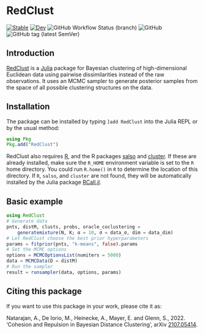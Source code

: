 # RedClust

[![Stable](https://img.shields.io/badge/docs-stable-blue?style=flat-square)](https://abhinavnatarajan.github.io/RedClust.jl/stable/)
[![Dev](https://img.shields.io/badge/docs-dev-blue?style=flat-square)](https://abhinavnatarajan.github.io/RedClust.jl/dev/)
![GitHub Workflow Status (branch)](https://img.shields.io/github/workflow/status/abhinavnatarajan/RedClust.jl/Run%20tests/master?style=flat-square)
![GitHub](https://img.shields.io/github/license/abhinavnatarajan/RedClust.jl?style=flat-square)
![GitHub tag (latest SemVer)](https://img.shields.io/github/v/tag/abhinavnatarajan/RedClust.jl?style=flat-square) 

## Introduction

[RedClust](https://github.com/abhinavnatarajan/RedClust.jl) is a [Julia](https://julialang.org/) package for Bayesian clustering of high-dimensional Euclidean data using pairwise dissimilarities instead of the raw observations. It uses an MCMC sampler to generate posterior samples from the space of all possible clustering structures on the data. 

## Installation
The package can be installed by typing `]add RedClust` into the Julia REPL or by the usual method:
```julia
using Pkg
Pkg.add("RedClust")
```
RedClust also requires [R](https://www.r-project.org/), and the R packages [salso](https://CRAN.R-project.org/package=salso) and [cluster](https://cran.r-project.org/package=cluster). If these are already installed, make sure the `R_HOME` environment variable is set to the `R` home directory. You could run `R.home()` in `R` to determine the location of this directory. If `R`, `salso`, and `cluster` are not found, they will be automatically installed by the Julia package [RCall.jl](https://github.com/JuliaInterop/RCall.jl). 

## Basic example
```julia
using RedClust
# Generate data
pnts, distM, clusts, probs, oracle_coclustering = 
	generatemixture(N, K; α = 10, σ = data_σ, dim = data_dim)
# Let RedClust choose the best prior hyperparameters
params = fitprior(pnts, "k-means", false).params
# Set the MCMC options
options = MCMCOptionsList(numiters = 5000)
data = MCMCData(D = distM)
# Run the sampler
result = runsampler(data, options, params)
```

## Citing this package
If you want to use this package in your work, please cite it as:

Natarajan, A., De Iorio, M., Heinecke, A., Mayer, E. and Glenn, S., 2022. ‘Cohesion and Repulsion in Bayesian Distance Clustering’, arXiv [2107.05414](https://arxiv.org/abs/2107.05414).
